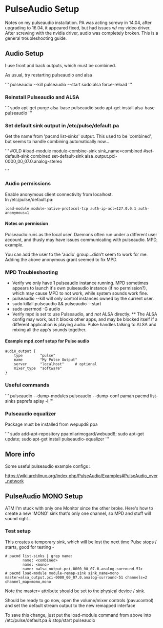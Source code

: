 # PulseAudio Setup

Notes on my pulseaudio installation. PA was acting screwy in 14.04, after  
upgrading to 16.04, it appeared fixed, but had issues w/ my video driver. After screwing with the nvidia driver, audio was completely broken.  This is a general troubleshooting guide. 

## Audio Setup

I use front and back outputs, which must be combined. 

As usual, try restarting pulseaudio and alsa

'''
pulseaudio --kill
pulseaudio --start
sudo alsa force-reload
'''

### Reinstall Pulseaudio and ALSA

'''
sudo apt-get purge alsa-base pulseaudio
sudo apt-get install alsa-base pulseaudio
'''

### Set default sink output in /etc/pulse/default.pa

Get the name from 'pacmd list-sinks' output. This used to be 'combined', but 
seems to handle combining automatically now...

'''
#OLD
#load-module module-combine-sink sink_name=combined
#set-default-sink combined
set-default-sink alsa_output.pci-0000_00_07.0.analog-stereo

'''

### Audio permissions

Enable anonymous client connectivity from localhost.  
In /etc/pulse/default.pa:

```
load-module module-native-protocol-tcp auth-ip-acl=127.0.0.1 auth-anonymous=1
```

#### Notes on permission

Pulseaudio runs as the local user. Daemons often run under a different user account, 
and thusly may have issues communicating with pulseaudio. MPD, example. 

You can add the user to the 'audio' group...didn't seem to work for me. Adding the 
above anonymous grant seemed to fix MPD. 


### MPD Troubleshooting

* Verify we only have 1 pulseaudio instance running.  MPD sometimes appears to launch it's own pulseaudio instance (if no permission?), which may cause MPD to not work, while system sounds work fine.  
* pulseaudio --kill will only control instances owned by the current user. 
* sudo killall pulseaudio && pulseaudio --start 
* sudo usermod -G audio <username>
* Verify mpd is set to use Pulseaudio, and *not* ALSA directly. 
** The ALSA config may work, but it blocks other apps, and may be blocked itself if a different application is playing audio. Pulse handles talking to ALSA and mixing all the app's sounds together. 

#### Example mpd.conf setup for Pulse audio

```
audio_output {
    type        "pulse"
    name        "My Pulse Output"
    server      "localhost"     # optional
    mixer_type  "software"
}
```


### Useful commands

'''
pulseaudio --dump-modules
pulseaudio --dump-conf
paman
pacmd list-sinks
paprefs
aplay -l
'''

### Pulseaudio equalizer

Package must be installed from wepupd8 ppa

'''
sudo add-apt-repository ppa:nilarimogard/webupd8; 
sudo apt-get update;
sudo apt-get install pulseaudio-equalizer
'''

## More info

Some useful pulseaudio example configs :

https://wiki.archlinux.org/index.php/PulseAudio/Examples#PulseAudio_over_network


## PulseAudio MONO Setup
ATM I'm stuck with only one Monitor since the other broke.  Here's how to create a new 'MONO' sink that's only one channel, so MPD and stuff will sound right. 

### Test setup
This creates a temporary sink, which will be lost the next time Pulse stops / starts, good for testing -

```
# pacmd list-sinks | grep name:
        name: <combined>
        name: <mono>
        name: <alsa_output.pci-0000_00_07.0.analog-surround-51>
# pacmd load-module module-remap-sink sink_name=mono master=alsa_output.pci-0000_00_07.0.analog-surround-51 channels=2 channel_map=mono,mono
```
Note the master= attribute should be set to the physical device / sink. 

Should be ready to go now, open the volume/mixer controls (pavucontrol) and set the default stream output to the new remapped interface

To save this change, just put the load-module command from above into /etc/pulse/default.pa & stop/start pulseaudio




